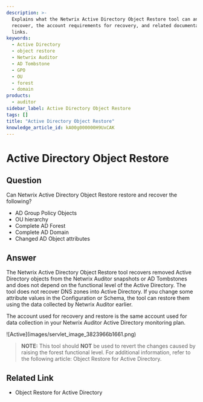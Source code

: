 ```yaml
---
description: >-
  Explains what the Netwrix Active Directory Object Restore tool can and cannot
  recover, the account requirements for recovery, and related documentation
  links.
keywords:
  - Active Directory
  - object restore
  - Netwrix Auditor
  - AD Tombstone
  - GPO
  - OU
  - forest
  - domain
products:
  - auditor
sidebar_label: Active Directory Object Restore
tags: []
title: "Active Directory Object Restore"
knowledge_article_id: kA00g000000H9UxCAK
---
```


# Active Directory Object Restore

## Question

Can Netwrix Active Directory Object Restore restore and recover the following?

- AD Group Policy Objects
- OU hierarchy
- Complete AD Forest
- Complete AD Domain
- Changed AD Object attributes

## Answer

The Netwrix Active Directory Object Restore tool recovers removed Active Directory objects from the Netwrix Auditor snapshots or AD Tombstones and does not depend on the functional level of the Active Directory. The tool does not recover DNS zones into Active Directory. If you change some attribute values in the Configuration or Schema, the tool can restore them using the data collected by Netwrix Auditor earlier.

The account used for recovery and restore is the same account used for data collection in your Netwrix Auditor Active Directory monitoring plan.

<div>![Active](images/servlet_image_3823966b1661.png)</div>

> **NOTE:** This tool should **NOT** be used to revert the changes caused by raising the forest functional level. For additional information, refer to the following article: Object Restore for Active Directory.

## Related Link

- Object Restore for Active Directory
